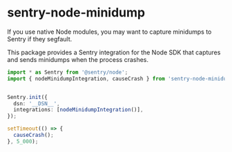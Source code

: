 # sentry-node-minidump

If you use native Node modules, you may want to capture minidumps to Sentry if
they segfault. 

This package provides a Sentry integration for the Node SDK that captures and
sends minidumps when the process crashes.

```ts
import * as Sentry from '@sentry/node';
import { nodeMinidumpIntegration, causeCrash } from 'sentry-node-minidump';


Sentry.init({
  dsn: '__DSN__',
  integrations: [nodeMinidumpIntegration()],
});

setTimeout(() => {
  causeCrash();
}, 5_000);
```